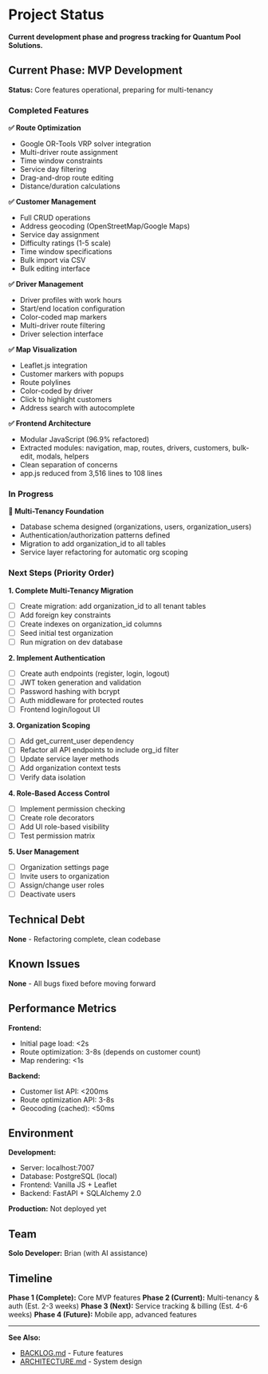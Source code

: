 # Project Status

**Current development phase and progress tracking for Quantum Pool Solutions.**

## Current Phase: MVP Development

**Status:** Core features operational, preparing for multi-tenancy

### Completed Features

**✅ Route Optimization**
- Google OR-Tools VRP solver integration
- Multi-driver route assignment
- Time window constraints
- Service day filtering
- Drag-and-drop route editing
- Distance/duration calculations

**✅ Customer Management**
- Full CRUD operations
- Address geocoding (OpenStreetMap/Google Maps)
- Service day assignment
- Difficulty ratings (1-5 scale)
- Time window specifications
- Bulk import via CSV
- Bulk editing interface

**✅ Driver Management**
- Driver profiles with work hours
- Start/end location configuration
- Color-coded map markers
- Multi-driver route filtering
- Driver selection interface

**✅ Map Visualization**
- Leaflet.js integration
- Customer markers with popups
- Route polylines
- Color-coded by driver
- Click to highlight customers
- Address search with autocomplete

**✅ Frontend Architecture**
- Modular JavaScript (96.9% refactored)
- Extracted modules: navigation, map, routes, drivers, customers, bulk-edit, modals, helpers
- Clean separation of concerns
- app.js reduced from 3,516 lines to 108 lines

### In Progress

**🔄 Multi-Tenancy Foundation**
- Database schema designed (organizations, users, organization_users)
- Authentication/authorization patterns defined
- Migration to add organization_id to all tables
- Service layer refactoring for automatic org scoping

### Next Steps (Priority Order)

**1. Complete Multi-Tenancy Migration**
- [ ] Create migration: add organization_id to all tenant tables
- [ ] Add foreign key constraints
- [ ] Create indexes on organization_id columns
- [ ] Seed initial test organization
- [ ] Run migration on dev database

**2. Implement Authentication**
- [ ] Create auth endpoints (register, login, logout)
- [ ] JWT token generation and validation
- [ ] Password hashing with bcrypt
- [ ] Auth middleware for protected routes
- [ ] Frontend login/logout UI

**3. Organization Scoping**
- [ ] Add get_current_user dependency
- [ ] Refactor all API endpoints to include org_id filter
- [ ] Update service layer methods
- [ ] Add organization context tests
- [ ] Verify data isolation

**4. Role-Based Access Control**
- [ ] Implement permission checking
- [ ] Create role decorators
- [ ] Add UI role-based visibility
- [ ] Test permission matrix

**5. User Management**
- [ ] Organization settings page
- [ ] Invite users to organization
- [ ] Assign/change user roles
- [ ] Deactivate users

## Technical Debt

**None** - Refactoring complete, clean codebase

## Known Issues

**None** - All bugs fixed before moving forward

## Performance Metrics

**Frontend:**
- Initial page load: <2s
- Route optimization: 3-8s (depends on customer count)
- Map rendering: <1s

**Backend:**
- Customer list API: <200ms
- Route optimization API: 3-8s
- Geocoding (cached): <50ms

## Environment

**Development:**
- Server: localhost:7007
- Database: PostgreSQL (local)
- Frontend: Vanilla JS + Leaflet
- Backend: FastAPI + SQLAlchemy 2.0

**Production:** Not deployed yet

## Team

**Solo Developer:** Brian (with AI assistance)

## Timeline

**Phase 1 (Complete):** Core MVP features
**Phase 2 (Current):** Multi-tenancy & auth (Est. 2-3 weeks)
**Phase 3 (Next):** Service tracking & billing (Est. 4-6 weeks)
**Phase 4 (Future):** Mobile app, advanced features

---

**See Also:**
- [BACKLOG.md](BACKLOG.md) - Future features
- [ARCHITECTURE.md](ARCHITECTURE.md) - System design
